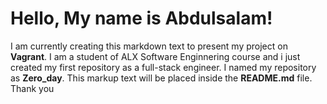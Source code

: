 # Hello, My name is Abdulsalam!

I am currently creating this markdown text to present my project on **Vagrant**. I  am a student of ALX Software Enginnering course and i just created my first repository as a full-stack engineer. I named my repository as **Zero_day**. This markup text will be placed inside the **README.md** file. Thank you

